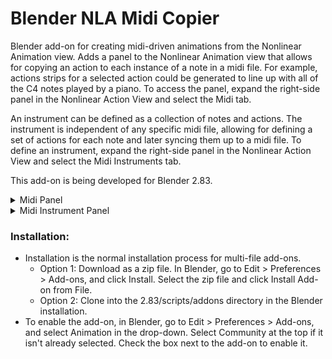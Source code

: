 # Blender NLA Midi Copier
Blender add-on for creating midi-driven animations from the Nonlinear Animation view.  Adds a panel to the Nonlinear Animation view that allows for copying an action to each instance of a note in a midi file. For example, actions strips for a selected action could be generated to line up with all of the C4 notes played by a piano. To access the panel, expand the right-side panel in the Nonlinear Action View and select the Midi tab.

An instrument can be defined as a collection of notes and actions.  The instrument is independent of any specific midi file, allowing for defining a set of actions for each note and later syncing them up to a midi file.  To define an instrument, expand the right-side panel in the Nonlinear Action View and select the Midi Instruments tab.

This add-on is being developed for Blender 2.83.


<details>
<summary>
Midi Panel 
</summary>
 
### Midi Panel controls:

![Midi Panel](images/MidiPanelExample.PNG)

* Choose midi file:
  * Select a midi file.
* Midi File:
  * Displays the selected midi file.
* Track:
  * Choose a track from the midi file. (Tracks with no notes will not be shown.)
* Note:
  * Choose a note from the selected track. (Only notes played in the selected track will be shown.)
* Type:
  * The type of object to animate. Select "Object" to animate objects in the scene. Change this value to animate something other than an object.  For example, select "Light" to animate the brightness of a light.
* Object:
  * The object to animate.  This field will change depending on the value of Type.  If Type is Object, this field will allow selecting an object, if Type is Light, this field will allow selecting a Light, ect.  
* Action:
  * The action to generate NLA Strips from. Only actions valid for the selected Type will be shown.
* Copy Action to Selected Objects:
  * If this option is selected, then the selected objects will be animated instead of the Object in the Object control. This option is only valid for Type Object. 
* Duplicate Object on Overlap:
  * If this option is selected, then overlapping action strips will be placed on new objects that are duplicates of the original object being animated.  If this option is not selected, then overlapping action strips will be omitted. This option is only valid for Type Object.
* Nla Track:
  * The name of the NLA track to place action strips on.  Action strips will be placed on a new track created with this name.  A name wil be automatically generated if this field is blank. 
* First Frame:
  * The frame that the midi file starts on.
* Frame Offset:
  * Offset in frames to use when generating action strips (can be negative). For example, if the frame offset is -5, then the generated action strips will be placed starting 5 frames before the instances of the selected note.
* Action Length (Frames):
  * The length of the action. Used to determine if the action overlaps another generation action. Defaults to the true length of the action. As an example, if this is set to 50 frames, and two notes are only 30 frames apart, then the action for the second note will be considered to overlap the action for the first note.  The second note's action will either be omitted or copied to a duplicate object, depending on whether Duplicate Object on Overlap is selected. If this value is set to less than the true length of the action, it will be replaced by the true length of the action. This control is not available if no action is selected.
* Copy Action to Notes:
  * Click this button to generate action scripts from the selected action that line up with all instances of the selected note.

</details>  

<details>
<summary>
Midi Instrument Panel 
</summary>
 
### Midi Instrument Panel Controls

![Midi Instrument Panel](images/MidiInstruentPanelExample.PNG)

* Instrument
  * The selected instrument.  


#### Properties Box


* Name
  * The name of the instrument.
* Default Frame Offset:
  * The default frame offset used when creating a new action for the instrument.
* Transpose
  * \- octave: shift all actions down an octave
  * \- step: shift all actions down a step
  * \+ step: shift all actions up a step
  * \+ octave: shift all actions up an octave
* Delete \<instrument name\>  
  * Delete the instrument
      


#### Notes Box


* Note:
  * The selected note.  If there are actions associated to the note, the number of actions will be displayed in parentheses. For example, C5 (2) indicates that there are two actions associated to the note C5.
* Add Action
  * Adds an action for the selected note.  
* Action Boxes
  * Each action for the selected note is displayed in its own box. See the "Midi Panel Controls" section above for explanations of the controls in the action boxes.   


#### Animate Box

The animate instrument box is not avalable if there is no selected midi file.  Select a midi file in the Midi Panel.

* Track
  * The track from the midi file to use when animating the instrument.
* Animate \<instrument name\>
  * Animate the instrument.  The instrument's actions will be copied to notes from the selected track from the selected midi file.  The midi file is selected in the Midi Panel, and the selected track is selected in the Track field directly above this button.  The First Frame field in the Midi Panel will be used as the frame the midi file starts on.


* Create New Instrument
  * Creates a new instrument.
  
</details>  

### Installation:
* Installation is the normal installation process for multi-file add-ons.
  * Option 1: Download as a zip file. In Blender, go to Edit > Preferences > Add-ons, and click Install.  Select the zip file and click Install Add-on from File.
  * Option 2: Clone into the 2.83/scripts/addons directory in the Blender installation.
* To enable the add-on, in Blender, go to Edit > Preferences > Add-ons, and select Animation in the drop-down. Select Community at the top if it isn't already selected. Check the box next to the add-on to enable it.
